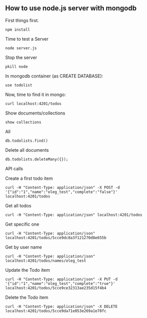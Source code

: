 ## How to use node.js server with mongodb

First things first.
```
npm install
```

Time to test a Server
```
node server.js
```

Stop the server
```
pkill node
```
In mongodb container (as CREATE DATABASE):
```
use todolist
```


Now, time to find it in mongo:
```
curl localhost:4201/todos
```

Show documents/collections
```
show collections
```

All
```
db.todolists.find()
```
Delete all documents
```
db.todolists.deleteMany({});
```
API calls

Create a first todo item
```
curl -H "Content-Type: application/json" -X POST -d '{"id":"1","name":"oleg_test","complete":"false"}' localhost:4201/todos 
```
Get all todos
```
curl -H "Content-Type: application/json" localhost:4201/todos
```
Get specific one
```
curl -H "Content-Type: application/json" localhost:4201/todos/5cce9dc8a3f121270d8e655b
```
Get by user name
```
curl -H "Content-Type: application/json" localhost:4201/todos/names/oleg_test
```
Update the Todo item
```
curl -H "Content-Type: application/json" -X PUT -d '{"id":"1","name":"oleg_test","complete":"true"}' localhost:4201/todos/5cce9ce32313ae235d15f4b4
```
Delete the Todo item
```
curl -H "Content-Type: application/json" -X DELETE localhost:4201/todos/5cce9da71e053e269a1e78fc
```
